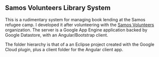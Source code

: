 ## Samos Volunteers Library System
This is a rudimentary system for managing book lending at the Samos refugee camp. I developed it after volunteering with the [Samos Volunteers](http://samosvolunteers.org/) organization. 
The server is a Google App Engine application backed by Google Datastore, with an Angular/Bootstrap client. 

The folder hierarchy is that of a an Eclipse project created with the Google Cloud plugin, plus a client folder for the Angular client app.
